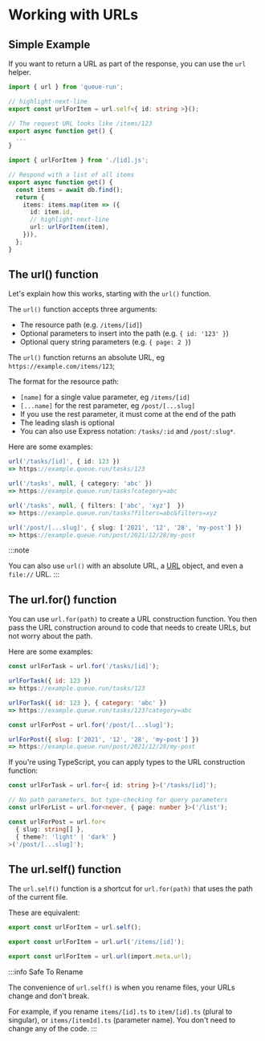 # Working with URLs

## Simple Example

If you want to return a URL as part of the response, you can use the `url` helper.

```ts title="api/items/[id].ts"
import { url } from 'queue-run';

// highlight-next-line
export const urlForItem = url.self<{ id: string >}();

// The request URL looks like /items/123
export async function get() {
  ...
}
```

```ts title="api/items/index.ts"
import { urlForItem } from './[id].js';

// Respond with a list of all items
export async function get() {
  const items = await db.find();
  return {
    items: items.map(item => ({
      id: item.id,
      // highlight-next-line
      url: urlForItem(item),
    })),
  };
}
```

## The url() function

Let's explain how this works, starting with the `url()` function.

The `url()` function accepts three arguments:

- The resource path (e.g. `/items/[id]`)
- Optional parameters to insert into the path (e.g. `{ id: '123' }`)
- Optional query string parameters (e.g. `{ page: 2 }`)

The `url()` function returns an absolute URL, eg `https://example.com/items/123`;

The format for the resource path:

- `[name]` for a single value parameter, eg `/items/[id]`
- `[...name]` for the rest parameter, eg `/post/[...slug]`
- If you use the rest parameter, it must come at the end of the path
- The leading slash is optional
- You can also use Express notation: `/tasks/:id` and `/post/:slug*`.


Here are some examples:

```ts
url('/tasks/[id]', { id: 123 })
=> https://example.queue.run/tasks/123

url('/tasks', null, { category: 'abc' })
=> https://example.queue.run/tasks?category=abc

url('/tasks', null, { filters: ['abc', 'xyz']  })
=> https://example.queue.run/tasks?filters=abc&filters=xyz

url('/post/[...slug]', { slug: ['2021', '12', '28', 'my-post'] })
=> https://example.queue.run/post/2021/12/28/my-post
```

:::note

You can also use `url()` with an absolute URL, a [URL](https://developer.mozilla.org/en-US/docs/Web/API/URL) object, and even a `file://` URL.
:::

## The url.for() function

You can use `url.for(path)` to create a URL construction function. You then pass the URL construction around to code that needs to create URLs, but not worry about the path.

Here are some examples:

```js
const urlForTask = url.for('/tasks/[id]');

urlForTask({ id: 123 })
=> https://example.queue.run/tasks/123

urlForTask({ id: 123 }, { category: 'abc' })
=> https://example.queue.run/tasks/123?category=abc

const urlForPost = url.for('/post/[...slug]');

urlForPost({ slug: ['2021', '12', '28', 'my-post'] })
=> https://example.queue.run/post/2021/12/28/my-post
```

If you're using TypeScript, you can apply types to the URL construction function:

```ts
const urlForTask = url.for<{ id: string }>('/tasks/[id]');

// No path parameters, but type-checking for query parameters
const urlForList = url.for<never, { page: number }>('/list');

const urlForPost = url.for<
  { slug: string[] },
  { theme?: 'light' | 'dark' }
>('/post/[...slug]');
```



## The url.self() function

The `url.self()` function is a shortcut for `url.for(path)` that uses the path of the current file.

These  are equivalent:

```ts title="api/items/[id].ts"
export const urlForItem = url.self();

export const urlForItem = url.url('/items/[id]');

export const urlForItem = url.url(import.meta.url);
```

:::info Safe To Rename

The convenience of `url.self()` is when you rename files, your URLs change and don't break.

For example, if you rename `items/[id].ts` to `item/[id].ts` (plural to singular), or `items/[itemId].ts` (parameter name). You don't need to change any of the code.
:::

